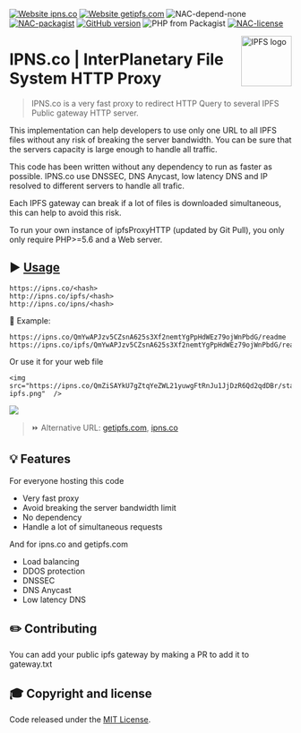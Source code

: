 [![Website ipns.co](https://img.shields.io/website-up-down-green-red/http/ipns.co.svg?label=ipns.co)](http://ipns.co/)
[![Website getipfs.com](https://img.shields.io/website-up-down-green-red/http/getipfs.com.svg?label=getipfs.com)](http://getipfs.com/)
![NAC-depend-none](https://img.shields.io/badge/dependency-none-green.svg)
[![NAC-packagist](https://img.shields.io/packagist/v/vanvan/ipfs-proxy-http.svg)](https://packagist.org/packages/vanvan/ipfs-proxy-http)
[![GitHub version](https://badge.fury.io/gh/VanVan%2FipfsProxyHTTP.svg)](https://github.com/VanVan/ipfsProxyHTTP)
![PHP from Packagist](https://img.shields.io/packagist/php-v/vanvan/ipfs-proxy-http.svg)
[![NAC-license](https://img.shields.io/badge/license-MIT-blue.svg)](https://github.com/VanVan/ipfsProxyHTTP/blob/master/LICENSE)


<a href="https://ipns.co/">
    <img src="https://ipns.co/QmZiSAYkU7gZtqYeZWL21yuwgFtRnJu1JjDzR6Qd2qdDBr/static/img/go-ipfs.png" alt="IPFS logo" title="IPFS logo" align="right" height="90" /></a>

IPNS.co | InterPlanetary File System HTTP Proxy
=======================

> IPNS.co is a very fast proxy to redirect HTTP Query to several IPFS Public gateway HTTP server.

This implementation can help developers to use only one URL to all IPFS files without any risk of breaking the server bandwidth. You can be sure that the servers capacity is large enough to handle all traffic.
 

This code has been written without any dependency to run as faster as possible.
IPNS.co use DNSSEC, DNS Anycast, low latency DNS and IP resolved to different servers to handle all trafic.

Each IPFS gateway can break if a lot of files is downloaded simultaneous, this can help to avoid this risk.


To run your own instance of ipfsProxyHTTP (updated by Git Pull), you only only require PHP>=5.6 and a Web server.

## ▶️ [Usage](#usage)

```
https://ipns.co/<hash>
http://ipns.co/ipfs/<hash>
http://ipns.co/ipns/<hash>
```
🔗 Example:
```
https://ipns.co/QmYwAPJzv5CZsnA625s3Xf2nemtYgPpHdWEz79ojWnPbdG/readme
https://ipns.co/ipfs/QmYwAPJzv5CZsnA625s3Xf2nemtYgPpHdWEz79ojWnPbdG/readme

```

Or use it for your web file

```
<img src="https://ipns.co/QmZiSAYkU7gZtqYeZWL21yuwgFtRnJu1JjDzR6Qd2qdDBr/static/img/go-ipfs.png"  />
```
<img src="https://ipns.co/QmZiSAYkU7gZtqYeZWL21yuwgFtRnJu1JjDzR6Qd2qdDBr/static/img/go-ipfs.png"  />
 
 
  
> ⏩ Alternative URL: <a href="http://getipfs.com">getipfs.com</a>, <a href="http://ipns.co">ipns.co</a>


## 💡 Features

For everyone hosting this code

* Very fast proxy
* Avoid breaking the server bandwidth limit
* No dependency
* Handle a lot of simultaneous requests

And for ipns.co and getipfs.com

* Load balancing
* DDOS protection
* DNSSEC
* DNS Anycast
* Low latency DNS

## ✏️ Contributing

You can add your public ipfs gateway by making a PR to add it to gateway.txt


## 🎓 Copyright and license

Code released under the [MIT License](https://github.com/VanVan/ipfsProxyHTTP/blob/master/LICENSE).
